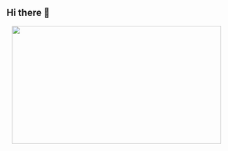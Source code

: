 ## Hi there 👋

<div id="header" align="center">
  <img src="https://giphy.com/embed/L1R1tvI9svkIWwpVYr" width="480" height="271">
</div>

<!--
**Shannon-Kioko/Shannon-Kioko** is a ✨ _special_ ✨ repository because its `README.md` (this file) appears on your GitHub profile.

Here are some ideas to get you started:

- 🔭 I’m currently working on ...
- 🌱 I’m currently learning ...
- 👯 I’m looking to collaborate on ...
- 🤔 I’m looking for help with ...
- 💬 Ask me about ...
- 📫 How to reach me: ...
- 😄 Pronouns: ...
- ⚡ Fun fact: ...
-->
